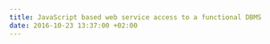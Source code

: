 ```yaml
---
title: JavaScript based web service access to a functional DBMS
date: 2016-10-23 13:37:00 +02:00
---
```


